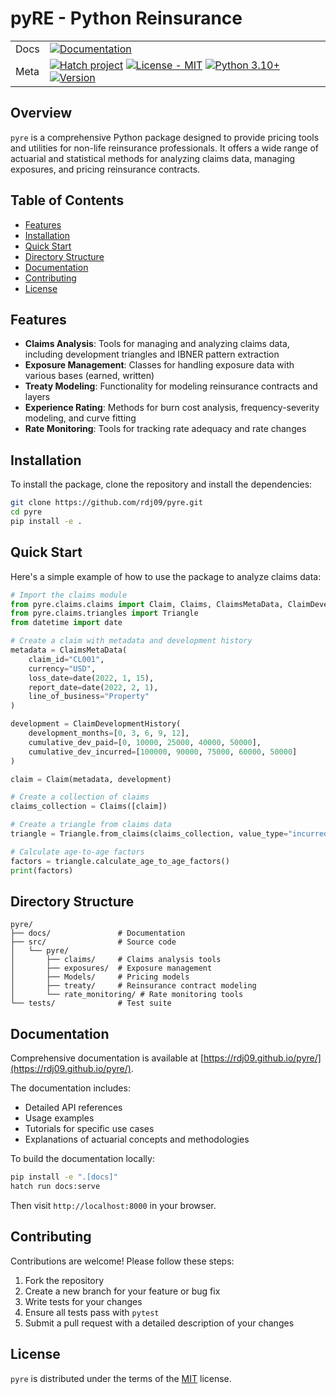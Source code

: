 # pyRE - Python Reinsurance

|   |  |
| --- | --- |
| Docs | [![Documentation](https://img.shields.io/badge/docs-mkdocs-blue.svg)](https://rdj09.github.io/pyre/) |
| Meta | [![Hatch project](https://img.shields.io/badge/%F0%9F%A5%9A-Hatch-4051b5.svg)](https://github.com/pypa/hatch) [![License - MIT](https://img.shields.io/badge/license-MIT-9400d3.svg)](https://spdx.org/licenses/) [![Python 3.10+](https://img.shields.io/badge/python-3.10+-blue.svg)](https://www.python.org/downloads/) [![Version](https://img.shields.io/badge/version-0.0.1-green.svg)]() |

## Overview

`pyre` is a comprehensive Python package designed to provide pricing tools and utilities for non-life reinsurance professionals. It offers a wide range of actuarial and statistical methods for analyzing claims data, managing exposures, and pricing reinsurance contracts.

## Table of Contents

- [Features](#features)
- [Installation](#installation)
- [Quick Start](#quick-start)
- [Directory Structure](#directory-structure)
- [Documentation](#documentation)
- [Contributing](#contributing)
- [License](#license)

## Features

- **Claims Analysis**: Tools for managing and analyzing claims data, including development triangles and IBNER pattern extraction
- **Exposure Management**: Classes for handling exposure data with various bases (earned, written)
- **Treaty Modeling**: Functionality for modeling reinsurance contracts and layers
- **Experience Rating**: Methods for burn cost analysis, frequency-severity modeling, and curve fitting
- **Rate Monitoring**: Tools for tracking rate adequacy and rate changes

## Installation

To install the package, clone the repository and install the dependencies:

```bash
git clone https://github.com/rdj09/pyre.git
cd pyre
pip install -e .
```

## Quick Start

Here's a simple example of how to use the package to analyze claims data:

```python
# Import the claims module
from pyre.claims.claims import Claim, Claims, ClaimsMetaData, ClaimDevelopmentHistory
from pyre.claims.triangles import Triangle
from datetime import date

# Create a claim with metadata and development history
metadata = ClaimsMetaData(
    claim_id="CL001",
    currency="USD",
    loss_date=date(2022, 1, 15),
    report_date=date(2022, 2, 1),
    line_of_business="Property"
)

development = ClaimDevelopmentHistory(
    development_months=[0, 3, 6, 9, 12],
    cumulative_dev_paid=[0, 10000, 25000, 40000, 50000],
    cumulative_dev_incurred=[100000, 90000, 75000, 60000, 50000]
)

claim = Claim(metadata, development)

# Create a collection of claims
claims_collection = Claims([claim])

# Create a triangle from claims data
triangle = Triangle.from_claims(claims_collection, value_type="incurred")

# Calculate age-to-age factors
factors = triangle.calculate_age_to_age_factors()
print(factors)
```

## Directory Structure

```
pyre/
├── docs/               # Documentation
├── src/                # Source code
│   └── pyre/
│       ├── claims/     # Claims analysis tools
│       ├── exposures/  # Exposure management
│       ├── Models/     # Pricing models
│       ├── treaty/     # Reinsurance contract modeling
│       └── rate_monitoring/ # Rate monitoring tools
└── tests/              # Test suite
```

## Documentation

Comprehensive documentation is available at [https://rdj09.github.io/pyre/](https://rdj09.github.io/pyre/).

The documentation includes:
- Detailed API references
- Usage examples
- Tutorials for specific use cases
- Explanations of actuarial concepts and methodologies

To build the documentation locally:

```bash
pip install -e ".[docs]"
hatch run docs:serve
```

Then visit `http://localhost:8000` in your browser.

## Contributing

Contributions are welcome! Please follow these steps:

1. Fork the repository
2. Create a new branch for your feature or bug fix
3. Write tests for your changes
4. Ensure all tests pass with `pytest`
5. Submit a pull request with a detailed description of your changes

## License

`pyre` is distributed under the terms of the [MIT](https://spdx.org/licenses/MIT.html) license.
